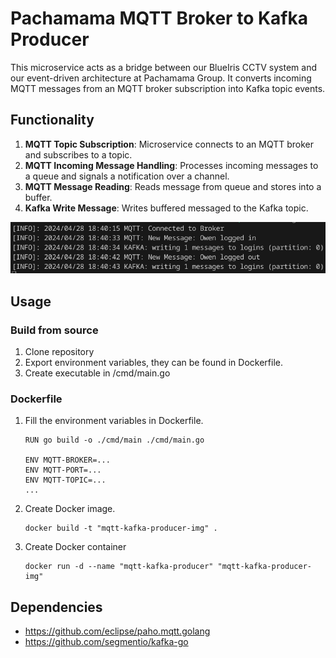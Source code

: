 # Pachamama MQTT Broker to Kafka Producer

This microservice acts as a bridge between our BlueIris CCTV system and our event-driven architecture at Pachamama Group. It converts incoming MQTT messages from an MQTT broker subscription into Kafka topic events.


## Functionality

1. **MQTT Topic Subscription**: Microservice connects to an MQTT broker and subscribes to a topic.
2. **MQTT Incoming Message Handling**: Processes incoming messages to a queue and signals a notification over a channel.
3. **MQTT Message Reading**: Reads message from queue and stores into a buffer.
4. **Kafka Write Message**: Writes buffered messaged to the Kafka topic.

![Alt text](usage.png "Usage")

## Usage

### Build from source
1. Clone repository
2. Export environment variables, they can be found in Dockerfile.
3. Create executable in /cmd/main.go

### Dockerfile
1. Fill the environment variables in Dockerfile.

    ```
    RUN go build -o ./cmd/main ./cmd/main.go
    
    ENV MQTT-BROKER=...
    ENV MQTT-PORT=...
    ENV MQTT-TOPIC=...
    ...
    ```
2. Create Docker image.
    ```
    docker build -t "mqtt-kafka-producer-img" .
    ```
3. Create Docker container
    ```
    docker run -d --name "mqtt-kafka-producer" "mqtt-kafka-producer-img"
    ```
## Dependencies

- https://github.com/eclipse/paho.mqtt.golang
- https://github.com/segmentio/kafka-go